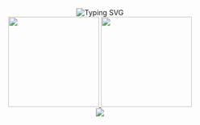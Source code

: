 
<div align="center">
  <img src="https://readme-typing-svg.demolab.com?font=Fira+Code&pause=1000&color=FFFFFF&background=1C2526&width=450&lines=404+Not+Found;Code,+coffee,+repeat!;Git+commit+-m+'Save+my+soul';%E8%87%AA%E7%94%B1%2C+%E7%88%B1%2C+%E7%94%9F%E6%B4%BB" alt="Typing SVG" />
</div>


<div align="center">
  <a href="https://github.com/anuraghazra/github-readme-stats">
    <img height=180 src="https://github-readme-stats.vercel.app/api?username=FR13NDS-wolf&show_icons=true&theme=dracula&hide_border=true" />
  </a>
  <a href="https://github.com/anuraghazra/convoychat">
    <img height=180 src="https://github-readme-stats.vercel.app/api/top-langs?username=FR13NDS-wolf&layout=compact&langs_count=8&card_width=320&theme=dracula&hide_border=true" />
  </a>
</div>

<div align="center">
  <img src="https://github-readme-streak-stats.herokuapp.com/?user=FR13NDS-wolf&theme=dracula&hide_border=true" />
</div>


